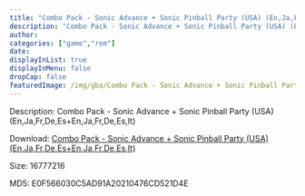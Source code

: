 ```yaml
---
title: "Combo Pack - Sonic Advance + Sonic Pinball Party (USA) (En,Ja,Fr,De,Es+En,Ja,Fr,De,Es,It)"
description: "Combo Pack - Sonic Advance + Sonic Pinball Party (USA) (En,Ja,Fr,De,Es+En,Ja,Fr,De,Es,It)"
author: 
categories: ["game","rom"]
date: 
displayInList: true
displayInMenu: false
dropCap: false
featuredImage: /img/gba/Combo Pack - Sonic Advance + Sonic Pinball Party [USA].jpg
---
```


Description: Combo Pack - Sonic Advance + Sonic Pinball Party (USA) (En,Ja,Fr,De,Es+En,Ja,Fr,De,Es,It)

Download: <a style="text-decoration:underline;" href="https://mega.nz/#!bbQyTQjY!A6CVkCneEsbD6SZttSQlVgQo_UrFca_xMb8utvxApI0" target = "_blank" rel = "nofollow" > Combo Pack - Sonic Advance + Sonic Pinball Party (USA) (En,Ja,Fr,De,Es+En,Ja,Fr,De,Es,It)</a>

Size: 16777216

MD5: E0F566030C5AD91A20210476CD521D4E

